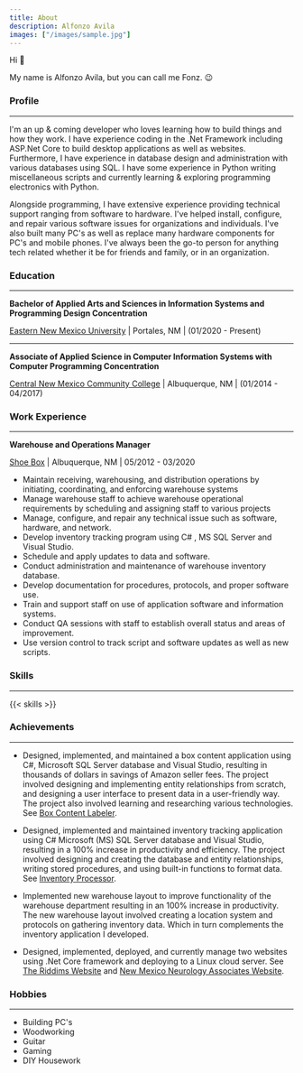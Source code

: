```yaml
---
title: About
description: Alfonzo Avila
images: ["/images/sample.jpg"]
---
```

Hi :wave:

My name is Alfonzo Avila, but you can call me Fonz. :wink:

### Profile 
---
I'm an up & coming developer who loves learning how to build things and how they work. I have experience coding in the .Net Framework including ASP.Net Core to build desktop applications as well as websites. Furthermore, I have experience in database design and administration with various databases using SQL. I have some experience in Python writing miscellaneous scripts and currently learning & exploring programming electronics with Python. 

Alongside programming, I have extensive experience providing technical support ranging from software to hardware. I've helped install, configure, and repair various software issues for organizations and individuals. I've also built many PC's as well as replace many hardware components for PC's and mobile phones. I've always been the go-to person for anything tech related whether it be for friends and family, or in an organization.

### Education
 

---
**Bachelor of Applied Arts and Sciences in Information Systems and Programming Design Concentration**

[Eastern New Mexico University](https://www.enmu.edu/academics/degrees-programs/undergraduate-degree/bachelor/bachelor-applied-arts-sciences-baas/baas-concentrations/information-and-systems-programming) | Portales, NM |  (01/2020 - Present)



---

**Associate of Applied Science  in Computer Information Systems with Computer Programming Concentration**

[Central New Mexico Community College](https://catalog.cnm.edu/preview_program.php?catoid=44&poid=10002&returnto=5844) | Albuquerque, NM | (01/2014 - 04/2017)


### Work Experience

---

 **Warehouse and Operations Manager** 
 
 [Shoe Box](http://www.theshoeboxabq.com/) | Albuquerque, NM | 05/2012 - 03/2020

- Maintain receiving, warehousing, and distribution operations by initiating, coordinating, and enforcing warehouse systems
- Manage warehouse staff to achieve warehouse operational requirements by scheduling and assigning staff to various projects
- Manage, configure, and repair any technical issue such as software, hardware, and network.
- Develop inventory tracking program using C# , MS SQL Server and Visual Studio.
- Schedule and apply updates to data and software.
- Conduct administration and maintenance of warehouse inventory database.
- Develop documentation for procedures, protocols, and proper software use.
- Train and support staff on use of application software and information systems.
- Conduct QA sessions with staff to establish overall status and areas of improvement.
- Use version control to track script and software updates as well as new scripts.



### Skills

---

{{< skills >}}



### Achievements

---

- Designed, implemented, and maintained a box content application using C#, Microsoft SQL Server database and Visual Studio, resulting in thousands of dollars in savings of Amazon seller fees. The project involved designing and implementing entity relationships from scratch, and designing a user interface to present data in a user-friendly way. The project also involved learning and researching various technologies. See [Box Content Labeler](/portfolio/box-content-labeler).

- Designed, implemented and maintained inventory tracking application using C# Microsoft (MS) SQL Server database and Visual Studio, resulting in a 100% increase in productivity and efficiency. The project involved designing and creating the database and entity relationships, writing stored procedures, and using built-in functions to format data. See [Inventory Processor](/portfolio/shoe-inventory).

- Implemented new warehouse layout to improve functionality of the warehouse department resulting in an 100% increase in productivity. The new warehouse layout involved creating a location system and protocols on gathering inventory data. Which in turn complements the inventory application I developed.

- Designed, implemented, deployed, and currently manage two websites using .Net Core framework and deploying to a Linux cloud server. See [The Riddims Website](/portfolio/riddims-site) and [New Mexico Neurology Associates Website](/portfolio/neuro-site).


### Hobbies

---

- Building PC's
- Woodworking
- Guitar
- Gaming
- DIY Housework

